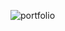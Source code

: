 
![portfolio](https://user-images.githubusercontent.com/74523461/117177438-04fc9700-ad9f-11eb-9a64-2f5570b3d5ad.gif)
